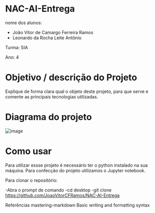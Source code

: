# NAC-AI-Entrega

nome dos alunos:
- João Vitor de Camargo Ferreira Ramos
- Leonardo da Rocha Leite Antônio 

Turma: SIA

Ano: 4

# Objetivo / descrição do Projeto
Explique de forma clara qual o objeto deste projeto, para que serve e comente as principais tecnologias utilizadas.


# Diagrama do projeto
![image](https://user-images.githubusercontent.com/72952056/159069176-46c0ab60-668d-422c-8b10-0d3ea73e5a57.png)




# Como usar
Para utilizar essse projeto é necessário ter o python instalado na sua máquina. Para confecção do projeto utilizamos o Jupyter notebook.

Para clonar o repositório:

-Abra o prompt de comando
-cd desktop
-git clone https://github.com/JoaoVitorCFRamos/NAC-AI-Entrega


Referências
mastering-markdown
Basic writing and formatting syntax
